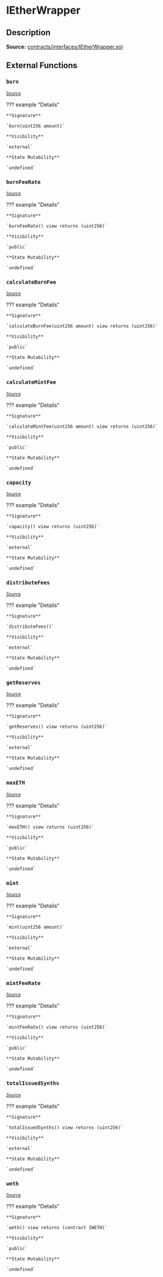 # IEtherWrapper

## Description

**Source:** [contracts/interfaces/IEtherWrapper.sol](https://github.com/Synthetixio/synthetix/tree/v2.45.0-alpha/contracts/interfaces/IEtherWrapper.sol)

## External Functions

### `burn`

<sub>[Source](https://github.com/Synthetixio/synthetix/tree/v2.45.0-alpha/contracts/interfaces/IEtherWrapper.sol#L9)</sub>

??? example "Details"

    **Signature**

    `burn(uint256 amount)`

    **Visibility**

    `external`

    **State Mutability**

    `undefined`

### `burnFeeRate`

<sub>[Source](https://github.com/Synthetixio/synthetix/tree/v2.45.0-alpha/contracts/interfaces/IEtherWrapper.sol#L27)</sub>

??? example "Details"

    **Signature**

    `burnFeeRate() view returns (uint256)`

    **Visibility**

    `public`

    **State Mutability**

    `undefined`

### `calculateBurnFee`

<sub>[Source](https://github.com/Synthetixio/synthetix/tree/v2.45.0-alpha/contracts/interfaces/IEtherWrapper.sol#L21)</sub>

??? example "Details"

    **Signature**

    `calculateBurnFee(uint256 amount) view returns (uint256)`

    **Visibility**

    `public`

    **State Mutability**

    `undefined`

### `calculateMintFee`

<sub>[Source](https://github.com/Synthetixio/synthetix/tree/v2.45.0-alpha/contracts/interfaces/IEtherWrapper.sol#L19)</sub>

??? example "Details"

    **Signature**

    `calculateMintFee(uint256 amount) view returns (uint256)`

    **Visibility**

    `public`

    **State Mutability**

    `undefined`

### `capacity`

<sub>[Source](https://github.com/Synthetixio/synthetix/tree/v2.45.0-alpha/contracts/interfaces/IEtherWrapper.sol#L13)</sub>

??? example "Details"

    **Signature**

    `capacity() view returns (uint256)`

    **Visibility**

    `external`

    **State Mutability**

    `undefined`

### `distributeFees`

<sub>[Source](https://github.com/Synthetixio/synthetix/tree/v2.45.0-alpha/contracts/interfaces/IEtherWrapper.sol#L11)</sub>

??? example "Details"

    **Signature**

    `distributeFees()`

    **Visibility**

    `external`

    **State Mutability**

    `undefined`

### `getReserves`

<sub>[Source](https://github.com/Synthetixio/synthetix/tree/v2.45.0-alpha/contracts/interfaces/IEtherWrapper.sol#L15)</sub>

??? example "Details"

    **Signature**

    `getReserves() view returns (uint256)`

    **Visibility**

    `external`

    **State Mutability**

    `undefined`

### `maxETH`

<sub>[Source](https://github.com/Synthetixio/synthetix/tree/v2.45.0-alpha/contracts/interfaces/IEtherWrapper.sol#L23)</sub>

??? example "Details"

    **Signature**

    `maxETH() view returns (uint256)`

    **Visibility**

    `public`

    **State Mutability**

    `undefined`

### `mint`

<sub>[Source](https://github.com/Synthetixio/synthetix/tree/v2.45.0-alpha/contracts/interfaces/IEtherWrapper.sol#L7)</sub>

??? example "Details"

    **Signature**

    `mint(uint256 amount)`

    **Visibility**

    `external`

    **State Mutability**

    `undefined`

### `mintFeeRate`

<sub>[Source](https://github.com/Synthetixio/synthetix/tree/v2.45.0-alpha/contracts/interfaces/IEtherWrapper.sol#L25)</sub>

??? example "Details"

    **Signature**

    `mintFeeRate() view returns (uint256)`

    **Visibility**

    `public`

    **State Mutability**

    `undefined`

### `totalIssuedSynths`

<sub>[Source](https://github.com/Synthetixio/synthetix/tree/v2.45.0-alpha/contracts/interfaces/IEtherWrapper.sol#L17)</sub>

??? example "Details"

    **Signature**

    `totalIssuedSynths() view returns (uint256)`

    **Visibility**

    `external`

    **State Mutability**

    `undefined`

### `weth`

<sub>[Source](https://github.com/Synthetixio/synthetix/tree/v2.45.0-alpha/contracts/interfaces/IEtherWrapper.sol#L29)</sub>

??? example "Details"

    **Signature**

    `weth() view returns (contract IWETH)`

    **Visibility**

    `public`

    **State Mutability**

    `undefined`
